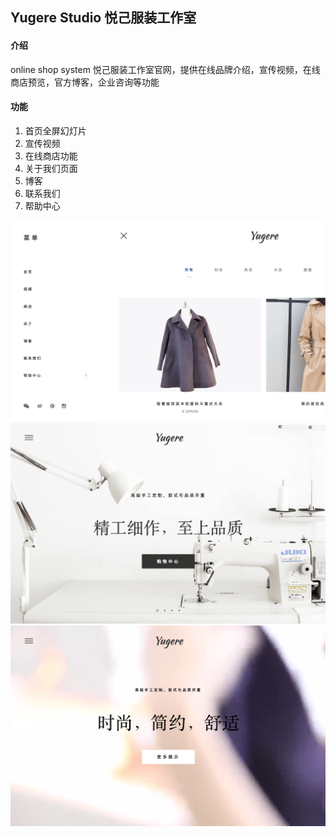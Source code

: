 ## Yugere Studio 悦己服装工作室

#### 介绍

online shop system
悦己服装工作室官网，提供在线品牌介绍，宣传视频，在线商店预览，官方博客，企业咨询等功能


#### 功能

1. 首页全屏幻灯片
2. 宣传视频
3. 在线商店功能
4. 关于我们页面
5. 博客
6. 联系我们
7. 帮助中心

![Image text](https://raw.githubusercontent.com/fantingsheng/Yugere/master/images/Preview/preview1.png)
![Image text](https://raw.githubusercontent.com/fantingsheng/Yugere/master/images/Preview/preview2.png)
![Image text](https://raw.githubusercontent.com/fantingsheng/Yugere/master/images/Preview/preview3.png)


